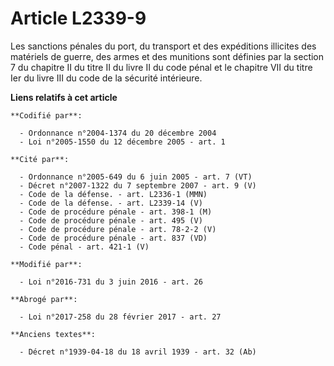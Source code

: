 # Article L2339-9

Les sanctions pénales du port, du transport et des expéditions illicites des matériels de guerre, des armes et des munitions
sont définies par  la section 7 du chapitre II du titre II du livre II du code pénal et le chapitre VII du titre Ier du livre
III du code de la sécurité intérieure.

**Liens relatifs à cet article**

	**Codifié par**:

	  - Ordonnance n°2004-1374 du 20 décembre 2004
	  - Loi n°2005-1550 du 12 décembre 2005 - art. 1

	**Cité par**:

	  - Ordonnance n°2005-649 du 6 juin 2005 - art. 7 (VT)
	  - Décret n°2007-1322 du 7 septembre 2007 - art. 9 (V)
	  - Code de la défense. - art. L2336-1 (MMN)
	  - Code de la défense. - art. L2339-14 (V)
	  - Code de procédure pénale - art. 398-1 (M)
	  - Code de procédure pénale - art. 495 (V)
	  - Code de procédure pénale - art. 78-2-2 (V)
	  - Code de procédure pénale - art. 837 (VD)
	  - Code pénal - art. 421-1 (V)

	**Modifié par**:

	  - Loi n°2016-731 du 3 juin 2016 - art. 26

	**Abrogé par**:

	  - Loi n°2017-258 du 28 février 2017 - art. 27

	**Anciens textes**:

	  - Décret n°1939-04-18 du 18 avril 1939 - art. 32 (Ab)
